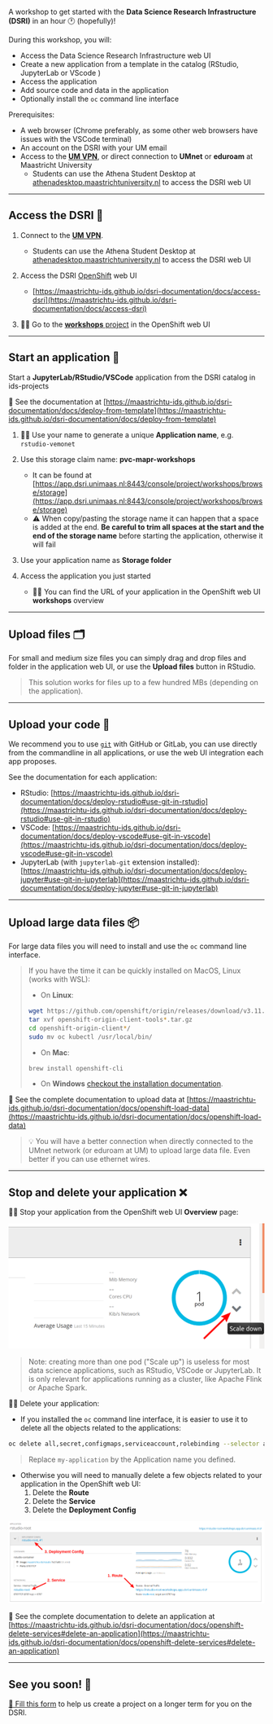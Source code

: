 A workshop to get started with the **Data Science Research Infrastructure (DSRI)** in an hour 🕐 (hopefully)!

During this workshop, you will:

* Access the Data Science Research Infrastructure web UI
* Create a new application from a template in the catalog (RStudio, JupyterLab or VScode )
* Access the application
* Add source code and data in the application
* Optionally install the `oc` command line interface

Prerequisites:

* A web browser (Chrome preferably, as some other web browsers have issues with the VSCode terminal)
* An account on the DSRI with your UM email
* Access to the [**UM VPN**](https://vpn.maastrichtuniversity.nl), or direct connection to **UMnet** or **eduroam** at Maastricht University
  * Students can use the Athena Student Desktop at [athenadesktop.maastrichtuniversity.nl](https://athenadesktop.maastrichtuniversity.nl) to access the DSRI web UI

---

## Access the DSRI 🔑

1. Connect to the [**UM VPN**](https://vpn.maastrichtuniversity.nl).

	- Students can use the Athena Student Desktop at [athenadesktop.maastrichtuniversity.nl](https://athenadesktop.maastrichtuniversity.nl) to access the DSRI web UI

2. Access the DSRI [OpenShift](https://www.okd.io/) web UI

	- [https://maastrichtu-ids.github.io/dsri-documentation/docs/access-dsri](https://maastrichtu-ids.github.io/dsri-documentation/docs/access-dsri)  

3. 👩‍💻 Go to the [**workshops** project](https://app.dsri.unimaas.nl:8443/console/project/workshops/overview) in the OpenShift web UI

---

## Start an application 🚀

Start a **JupyterLab/RStudio/VSCode** application from the DSRI catalog in ids-projects

📖 See the documentation at [https://maastrichtu-ids.github.io/dsri-documentation/docs/deploy-from-template](https://maastrichtu-ids.github.io/dsri-documentation/docs/deploy-from-template) 

1. 👨‍💻 Use your name to generate a unique **Application name**, e.g. `rstudio-vemonet`
2. Use this storage claim name: **pvc-mapr-workshops** 
	- It can be found at [https://app.dsri.unimaas.nl:8443/console/project/workshops/browse/storage](https://app.dsri.unimaas.nl:8443/console/project/workshops/browse/storage)
	- ⚠️ When copy/pasting the storage name it can happen that a space is added at the end. **Be careful to trim all spaces at the start and the end of the storage name** before starting the application, otherwise it will fail

2. Use your application name as **Storage folder**

3. Access the application you just started

	- 👩‍💻 You can find the URL of your application in the OpenShift web UI **workshops** overview

---

## Upload files 🗂️

For small and medium size files you can simply drag and drop files and folder in the application web UI, or use the **Upload files** button in RStudio.

> This solution works for files up to a few hundred MBs (depending on the application).

---

## Upload your code 📜

We recommend you to use [`git`](https://git-scm.com/) with GitHub or GitLab, you can use directly from the commandline in all applications, or use the web UI integration each app proposes.

See the documentation for each application:

* RStudio: [https://maastrichtu-ids.github.io/dsri-documentation/docs/deploy-rstudio#use-git-in-rstudio](https://maastrichtu-ids.github.io/dsri-documentation/docs/deploy-rstudio#use-git-in-rstudio)
* VSCode: [https://maastrichtu-ids.github.io/dsri-documentation/docs/deploy-vscode#use-git-in-vscode](https://maastrichtu-ids.github.io/dsri-documentation/docs/deploy-vscode#use-git-in-vscode)
* JupyterLab (with `jupyterlab-git` extension installed): [https://maastrichtu-ids.github.io/dsri-documentation/docs/deploy-jupyter#use-git-in-jupyterlab](https://maastrichtu-ids.github.io/dsri-documentation/docs/deploy-jupyter#use-git-in-jupyterlab)

---

## Upload large data files 📦

For large data files you will need to install and use the `oc` command line interface.

> If you have the time it can be quickly installed on MacOS, Linux (works with WSL):
>
> * On **Linux**:
>
> ```bash
> wget https://github.com/openshift/origin/releases/download/v3.11.0/openshift-origin-client-tools-v3.11.0-0cbc58b-linux-64bit.tar.gz
> tar xvf openshift-origin-client-tools*.tar.gz
> cd openshift-origin-client*/
> sudo mv oc kubectl /usr/local/bin/
> ```
>
> * On **Mac**:
>
> ```bash
> brew install openshift-cli
> ```
>
> * On **Windows** [checkout the installation documentation](https://maastrichtu-ids.github.io/dsri-documentation/docs/openshift-install#on-windows).

📖 See the complete documentation to upload data at [https://maastrichtu-ids.github.io/dsri-documentation/docs/openshift-load-data](https://maastrichtu-ids.github.io/dsri-documentation/docs/openshift-load-data) 

> 💡 You will have a better connection when directly connected to the UMnet network (or eduroam at UM) to upload large data file. Even better if you can use ethernet wires.

---

## Stop and delete your application ❌

👨‍💻 Stop your application from the OpenShift web UI **Overview** page:

![Stop your application](https://raw.githubusercontent.com/MaastrichtU-IDS/dsri-documentation/master/website/static/img/screenshot_scaledown_pod.png)

> Note: creating more than one pod ("Scale up") is useless for most data science applications, such as RStudio, VSCode or JupyterLab. It is only relevant for applications running as a cluster, like Apache Flink or Apache Spark.

👩‍💻 Delete your application:

* If you installed the `oc` command line interface, it is easier to use it to delete all the objects related to the applications:

```bash
oc delete all,secret,configmaps,serviceaccount,rolebinding --selector app=my-application
```

> Replace `my-application` by the Application name you defined.

* Otherwise you will need to manually delete a few objects related to your application in the OpenShift web UI:
  1. Delete the **Route**
  2. Delete the **Service**
  3. Delete the **Deployment Config** 

<img src="https://raw.githubusercontent.com/MaastrichtU-IDS/dsri-documentation/master/website/static/img/screenshot_delete_application.png" alt="Delete application from the web UI" style="max-width: 100%; max-height: 100%;" />

📖 See the complete documentation to delete an application at [https://maastrichtu-ids.github.io/dsri-documentation/docs/openshift-delete-services#delete-an-application](https://maastrichtu-ids.github.io/dsri-documentation/docs/openshift-delete-services#delete-an-application)

---

## See you soon! 👋

[📝 Fill this form](https://docs.google.com/forms/d/e/1FAIpQLSdndn0naNmj2ACpLE5j1S3Ngb1PCXK_Gl7oB-hI_mN4Z_NBQw/viewform) to help us create a project on a longer term for you on the DSRI.